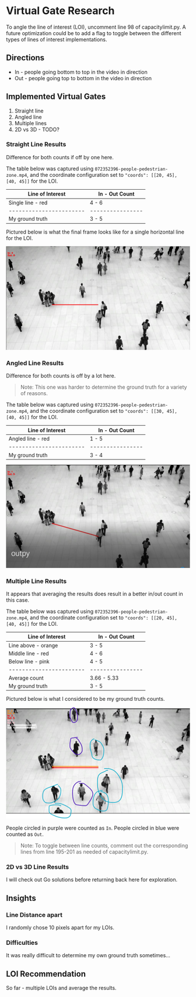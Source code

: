 # Virtual Gate Research

To angle the line of interest (LOI), uncomment line 98 of capacitylimit.py.
A future optimization could be to add a flag to toggle between the different types of lines of interest implementations.

## Directions
- In - people going bottom to top in the video in direction
- Out - people going top to bottom in the video in direction

## Implemented Virtual Gates

1. Straight line
2. Angled line
3. Multiple lines
4. 2D vs 3D - TODO?

### Straight Line Results
Difference for both counts if off by one here.

The table below was captured using `072352396-people-pedestrian-zone.mp4`,
and the coordinate configuration set to `"coords": [[20, 45], [40, 45]]` for the LOI.

| Line of Interest        | In - Out Count |
|-------------------------|----------------|
| Single line - red       | 4 - 6          |
| ----------------------- |----------------|
| My ground truth         | 3 - 5          |

Pictured below is what the final frame looks like for a single horizontal line for the LOI.

![FinalFrame](./doc/images/singleLOI.jpg)

### Angled Line Results
Difference for both counts is off by a lot here.
> Note: This one was harder to determine the ground truth for a variety of reasons.

The table below was captured using `072352396-people-pedestrian-zone.mp4`,
and the coordinate configuration set to `"coords": [[30, 45], [40, 45]]` for the LOI.

| Line of Interest        | In - Out Count   |
|-------------------------|------------------|
| Angled line - red       | 1 - 5            |
| ----------------------- | ---------------- |
| My ground truth         | 3 - 4            |

![AngledLOI](./doc/images/angledLOI.jpg)


### Multiple Line Results
It appears that averaging the results does result in a better in/out count in this case.

The table below was captured using `072352396-people-pedestrian-zone.mp4`,
and the coordinate configuration set to `"coords": [[20, 45], [40, 45]]` for the LOI.

| Line of Interest      | In - Out Count |
|-----------------------|----------------|
| Line above - orange   | 3 - 5          |
| Middle line - red     | 4 - 6          |
| Below line - pink     | 4 - 5          |
|-----------------------|----------------|
| Average count         | 3.66 - 5.33    |
| My ground truth       | 3 - 5          |

Pictured below is what I considered to be my ground truth counts.

![SamGroundTruth](./doc/images/samGroundTruthMultLOI.jpg)

People circled in purple were counted as `In`.
People circled in blue were counted as `Out`.

> Note: To toggle between line counts, comment out the corresponding lines from line 195-201 as needed of capacitylimit.py.

### 2D vs 3D Line Results
I will check out Go solutions before returning back here for exploration.


## Insights

### Line Distance apart
I randomly chose 10 pixels apart for my LOIs.

### Difficulties
It was really difficult to determine my own ground truth sometimes...

## LOI Recommendation
So far - multiple LOIs and average the results.

